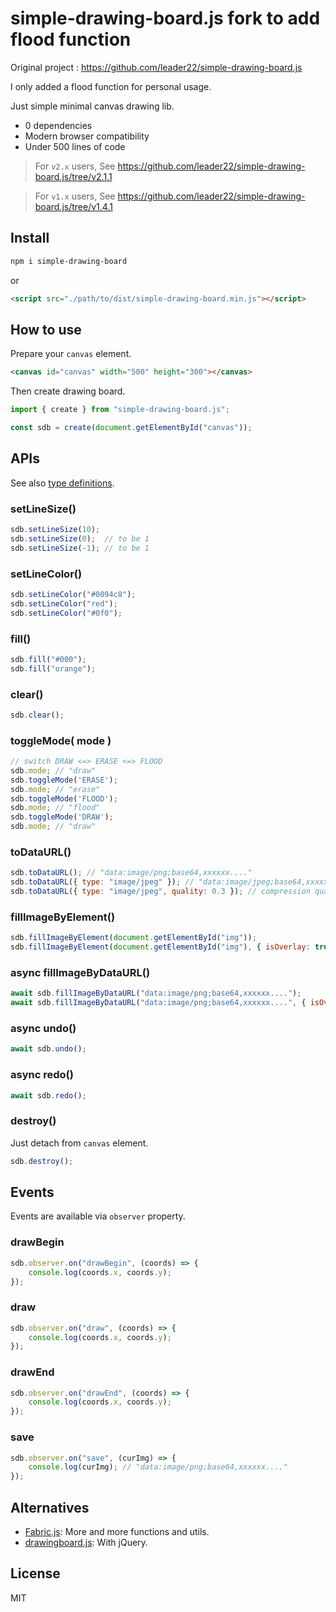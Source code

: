 # simple-drawing-board.js fork to add flood function

Original project : https://github.com/leader22/simple-drawing-board.js

I only added a flood function for personal usage.

Just simple minimal canvas drawing lib.

- 0 dependencies
- Modern browser compatibility
- Under 500 lines of code

> For `v2.x` users, See https://github.com/leader22/simple-drawing-board.js/tree/v2.1.1

> For `v1.x` users, See https://github.com/leader22/simple-drawing-board.js/tree/v1.4.1


## Install
```sh
npm i simple-drawing-board
```

or

```html
<script src="./path/to/dist/simple-drawing-board.min.js"></script>
```

## How to use

Prepare your `canvas` element.

```html
<canvas id="canvas" width="500" height="300"></canvas>
```

Then create drawing board.

```javascript
import { create } from "simple-drawing-board.js";

const sdb = create(document.getElementById("canvas"));
```

## APIs

See also [type definitions](./index.d.ts).

### setLineSize()
```js
sdb.setLineSize(10);
sdb.setLineSize(0);  // to be 1
sdb.setLineSize(-1); // to be 1
```

### setLineColor()
```js
sdb.setLineColor("#0094c8");
sdb.setLineColor("red");
sdb.setLineColor("#0f0");
```

### fill()
```js
sdb.fill("#000");
sdb.fill("orange");
```

### clear()
```js
sdb.clear();
```

### toggleMode( mode )
```js
// switch DRAW <=> ERASE <=> FLOOD
sdb.mode; // "draw"
sdb.toggleMode('ERASE');
sdb.mode; // "erase"
sdb.toggleMode('FLOOD');
sdb.mode; // "flood"
sdb.toggleMode('DRAW');
sdb.mode; // "draw"
```

### toDataURL()
```js
sdb.toDataURL(); // "data:image/png;base64,xxxxxx...."
sdb.toDataURL({ type: "image/jpeg" }); // "data:image/jpeg;base64,xxxxxx...."
sdb.toDataURL({ type: "image/jpeg", quality: 0.3 }); // compression quality
```

### fillImageByElement()
```js
sdb.fillImageByElement(document.getElementById("img"));
sdb.fillImageByElement(document.getElementById("img"), { isOverlay: true });
```


### async fillImageByDataURL()
```js
await sdb.fillImageByDataURL("data:image/png;base64,xxxxxx....");
await sdb.fillImageByDataURL("data:image/png;base64,xxxxxx....", { isOverlay: true });
```

### async undo()
```js
await sdb.undo();
```

### async redo()
```js
await sdb.redo();
```

### destroy()

Just detach from `canvas` element.

```js
sdb.destroy();
```

## Events

Events are available via `observer` property.

### drawBegin
```js
sdb.observer.on("drawBegin", (coords) => {
    console.log(coords.x, coords.y);
});
```

### draw
```js
sdb.observer.on("draw", (coords) => {
    console.log(coords.x, coords.y);
});
```

### drawEnd
```js
sdb.observer.on("drawEnd", (coords) => {
    console.log(coords.x, coords.y);
});
```

### save
```js
sdb.observer.on("save", (curImg) => {
    console.log(curImg); // "data:image/png;base64,xxxxxx...."
});
```

## Alternatives
- [Fabric.js](https://github.com/kangax/fabric.js): More and more functions and utils.
- [drawingboard.js](https://github.com/Leimi/drawingboard.js): With jQuery.

## License
MIT
